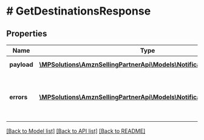 # # GetDestinationsResponse

## Properties

Name | Type | Description | Notes
------------ | ------------- | ------------- | -------------
**payload** | [**\MPSolutions\AmznSellingPartnerApi\Models\Notifications\Destination[]**](Destination.md) | A list of destinations. | [optional]
**errors** | [**\MPSolutions\AmznSellingPartnerApi\Models\Notifications\Error[]**](Error.md) | A list of error responses returned when a request is unsuccessful. | [optional]

[[Back to Model list]](../../README.md#models) [[Back to API list]](../../README.md#endpoints) [[Back to README]](../../README.md)
